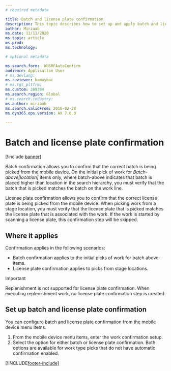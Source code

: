 ```yaml
---
# required metadata

title: Batch and license plate confirmation
description: This topic describes how to set up and apply batch and license plate confirmation from a mobile device.
author: Mirzaab
ms.date: 11/11/2020
ms.topic: article
ms.prod: 
ms.technology: 

# optional metadata

ms.search.form:  WHSRFAutoConfirm
audience: Application User
# ms.devlang: 
ms.reviewer: kamaybac
# ms.tgt_pltfrm: 
ms.custom: 269384
ms.search.region: Global
# ms.search.industry: 
ms.author: mirzaab
ms.search.validFrom: 2016-02-28
ms.dyn365.ops.version: AX 7.0.0

---
```


# Batch and license plate confirmation

[!include [banner](../includes/banner.md)]

Batch confirmation allows you to confirm that the correct batch is being picked from the mobile device. On the initial pick of work for *Batch-above\[location\]* items only, where batch-above indicates that batch is placed higher than location in the search hierarchy, you must verify that the batch that is picked matches the batch on the work line.

License plate confirmation allows you to confirm that the correct license plate is being picked from the mobile device. When picking work from a stage location, you must verify that the license plate that is picked matches the license plate that is associated with the work. If the work is started by scanning a license plate, this confirmation step will be skipped.

## Where it applies

Confirmation applies in the following scenarios:

- Batch confirmation applies to the initial picks of work for batch above-items.
- License plate confirmation applies to picks from stage locations.

> [!IMPORTANT]
> Replenishment is not supported for license plate confirmation. When executing replenishment work, no license plate confirmation step is created.

## Set up batch and license plate confirmation

You can configure batch and license plate confirmation from the mobile device menu items.

1. From the mobile device menu items, enter the work confirmation setup.  
1. Select the option for either batch or license plate confirmation. Both options are available for work type picks that do not have automatic confirmation enabled.  


[!INCLUDE[footer-include](../../includes/footer-banner.md)]
